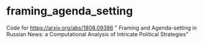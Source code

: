 # framing_agenda_setting
Code for https://arxiv.org/abs/1808.09386 " Framing and Agenda-setting in Russian News: a Computational Analysis of Intricate Political Strategies"
